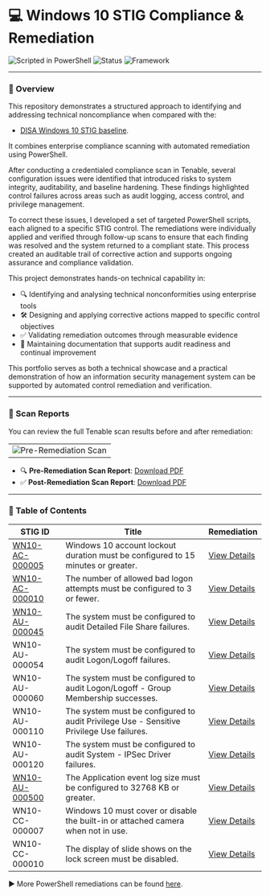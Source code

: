 # 💻 Windows 10 STIG Compliance & Remediation

![Scripted in PowerShell](https://img.shields.io/badge/Scripted%20in-PowerShell-blue)
![Status](https://img.shields.io/badge/Status-Active-green)
![Framework](https://img.shields.io/badge/Framework-DISA%20STIGs-informational)

---

### 📖 Overview

This repository demonstrates a structured approach to identifying and addressing technical noncompliance when compared with the: 

- [DISA Windows 10 STIG baseline](https://en.wikipedia.org/wiki/Security_Technical_Implementation_Guide).
  
It combines enterprise compliance scanning with automated remediation using PowerShell.

After conducting a credentialed compliance scan in Tenable, several configuration issues were identified that introduced risks to system integrity, auditability, and baseline hardening. These findings highlighted control failures across areas such as audit logging, access control, and privilege management.

To correct these issues, I developed a set of targeted PowerShell scripts, each aligned to a specific STIG control. The remediations were individually applied and verified through follow-up scans to ensure that each finding was resolved and the system returned to a compliant state. This process created an auditable trail of corrective action and supports ongoing assurance and compliance validation.

This project demonstrates hands-on technical capability in:

- 🔍 Identifying and analysing technical nonconformities using enterprise tools
- 🛠 Designing and applying corrective actions mapped to specific control objectives  
- ✅ Validating remediation outcomes through measurable evidence  
- 📁 Maintaining documentation that supports audit readiness and continual improvement

This portfolio serves as both a technical showcase and a practical demonstration of how an information security management system can be supported by automated control remediation and verification.

---

### 📄 Scan Reports

You can review the full Tenable scan results before and after remediation:
<table><tr><td><img src="https://github.com/user-attachments/assets/200d06be-da3e-4822-9a29-604d1bfa1cb3"  alt="Pre-Remediation Scan"></td></tr></table>


- 🔍 **Pre-Remediation Scan Report**: [Download PDF](https://github.com/user-attachments/files/20245052/Tenable-Scan-Before-Remediation.pdf)
- ✅ **Post-Remediation Scan Report**: [Download PDF](./reports/Tenable-Scan-After-Remediation.pdf)



---

### 📘 Table of Contents

| STIG ID | Title | Remediation |
|--------|-------|------|
| [WN10-AC-000005](https://stigaview.com/products/win10/v2r8/WN10-AC-000005/) | Windows 10 account lockout duration must be configured to 15 minutes or greater. | [View Details](https://github.com/itsrubenclarke/Windows-stig-remediation/blob/main/Scripts/WN10-AC-000005.ps1) |
| [WN10-AC-000010](https://stigaview.com/products/win10/v2r8/WN10-AC-000010/) | The number of allowed bad logon attempts must be configured to 3 or fewer. | [View Details](https://github.com/itsrubenclarke/Windows-stig-remediation/blob/main/Scripts/WN10-AC-000010.ps1) |
| [WN10-AU-000045](https://stigaview.com/products/win10/v2r8/WN10-AU-000045/) | The system must be configured to audit Detailed File Share failures. | [View Details](https://github.com/itsrubenclarke/Windows-stig-remediation/blob/main/Scripts/WN10-AU-000045.ps1) |
| WN10-AU-000054 | The system must be configured to audit Logon/Logoff failures. | [View Details](./WN10-AU-000054) |
| WN10-AU-000060 | The system must be configured to audit Logon/Logoff - Group Membership successes. | [View Details](./WN10-AU-000060) |
| WN10-AU-000110 | The system must be configured to audit Privilege Use - Sensitive Privilege Use failures. | [View Details](./WN10-AU-000110) |
| WN10-AU-000120 | The system must be configured to audit System - IPSec Driver failures. | [View Details](./WN10-AU-000120) |
| [WN10-AU-000500](https://stigaview.com/products/win10/v2r8/WN10-AU-000500/) | The Application event log size must be configured to 32768 KB or greater. | [View Details](https://github.com/itsrubenclarke/Windows-stig-remediation/blob/main/Scripts/WN10-AU-000500.ps1) |
| WN10-CC-000007 | Windows 10 must cover or disable the built-in or attached camera when not in use. | [View Details](./WN10-CC-000007) |
| WN10-CC-000010 | The display of slide shows on the lock screen must be disabled. | [View Details](./WN10-CC-000010) |

▶ More PowerShell remediations can be found [here](./WN10-CC-000010).











